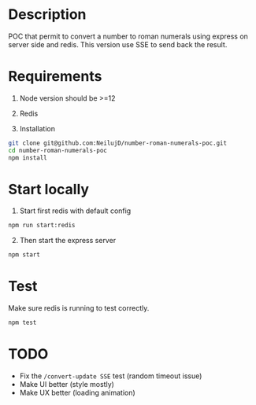 # Description
POC that permit to convert a number to roman numerals using express on server side and redis.
This version use SSE to send back the result.

# Requirements
1. Node version should be >=12

2. Redis

3. Installation
```bash
git clone git@github.com:NeilujD/number-roman-numerals-poc.git
cd number-roman-numerals-poc
npm install
```

# Start locally
1. Start first redis with default config
```bash
npm run start:redis
```

2. Then start the express server
```bash
npm start
```

# Test
Make sure redis is running to test correctly.

```bash
npm test
```

# TODO
* Fix the `/convert-update SSE` test (random timeout issue)
* Make UI better (style mostly)
* Make UX better (loading animation)